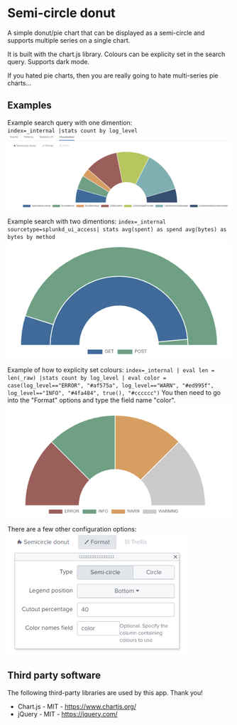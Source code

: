 # Semi-circle donut

A simple donut/pie chart that can be displayed as a semi-circle and supports multiple series on a single chart.

It is built with the chart.js library. Colours can be explicity set in the search query. Supports dark mode. 


If you hated pie charts, then you are really going to hate multi-series pie charts...


## Examples

Example search query with one dimention:  
`index=_internal |stats count by log_level `
![screenshot](static/example1.png)

Example search with two dimentions: 
`index=_internal sourcetype=splunkd_ui_access| stats avg(spent) as spend avg(bytes) as bytes by method`
![screenshot](static/example2.png)

Example of how to explicity set colours:
`index=_internal | eval len = len(_raw) |stats count by log_level | eval color = case(log_level=="ERROR", "#af575a", log_level=="WARN", "#ed995f", log_level=="INFO", "#4fa484", true(), "#cccccc")`
You then need to go into the "Format" options and type the field name "color".
![screenshot](static/example3.png)


There are a few other configuration options:
![screenshot](static/options.png)



## Third party software

The following third-party libraries are used by this app. Thank you!

* Chart.js - MIT - https://www.chartjs.org/
* jQuery - MIT - https://jquery.com/

